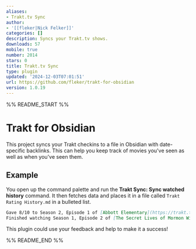 ```yaml
---
aliases:
- Trakt.tv Sync
author:
- '[[fleker|Nick Felker]]'
categories: []
description: Syncs your Trakt.tv shows.
downloads: 57
mobile: true
number: 2014
stars: 0
title: Trakt.tv Sync
type: plugin
updated: '2024-12-03T07:01:51'
url: https://github.com/fleker/trakt-for-obsidian
version: 1.0.19
---
```


%% README_START %%

# Trakt for Obsidian

This project syncs your Trakt checkins to a file in Obsidian with date-specific backlinks. This can help you keep track of movies you've seen as well as when you've seen them.

## Example

You open up the command palette and run the **Trakt Sync: Sync watched history** command. It then fetches data and places it in a file called `Trakt Rating History.md` in a bulleted list.

```md
Gave 8/10 to Season 2, Episode 1 of [Abbott Elementary](https://trakt.tv/shows/abbott-elementary): ["Development Day"](https://trakt.tv/shows/abbott-elementary/seasons/2/episodes/1) on [[2024-10-22]]
Finished watching Season 1, Episode 2 of [The Secret Lives of Mormon Wives](https://trakt.tv/shows/the-secret-lives-of-mormon-wives) on [[2024-09-22]]
```

This plugin could use your feedback and help to make it a success!


%% README_END %%